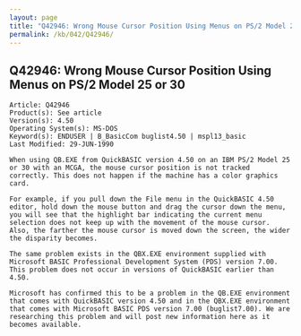 ```yaml
---
layout: page
title: "Q42946: Wrong Mouse Cursor Position Using Menus on PS/2 Model 25 or 30"
permalink: /kb/042/Q42946/
---
```


## Q42946: Wrong Mouse Cursor Position Using Menus on PS/2 Model 25 or 30

	Article: Q42946
	Product(s): See article
	Version(s): 4.50
	Operating System(s): MS-DOS
	Keyword(s): ENDUSER | B_BasicCom buglist4.50 | mspl13_basic
	Last Modified: 29-JUN-1990
	
	When using QB.EXE from QuickBASIC version 4.50 on an IBM PS/2 Model 25
	or 30 with an MCGA, the mouse cursor position is not tracked
	correctly. This does not happen if the machine has a color graphics
	card.
	
	For example, if you pull down the File menu in the QuickBASIC 4.50
	editor, hold down the mouse button and drag the cursor down the menu,
	you will see that the highlight bar indicating the current menu
	selection does not keep up with the movement of the mouse cursor.
	Also, the farther the mouse cursor is moved down the screen, the wider
	the disparity becomes.
	
	The same problem exists in the QBX.EXE environment supplied with
	Microsoft BASIC Professional Development System (PDS) version 7.00.
	This problem does not occur in versions of QuickBASIC earlier than
	4.50.
	
	Microsoft has confirmed this to be a problem in the QB.EXE environment
	that comes with QuickBASIC version 4.50 and in the QBX.EXE environment
	that comes with Microsoft BASIC PDS version 7.00 (buglist7.00). We are
	researching this problem and will post new information here as it
	becomes available.
